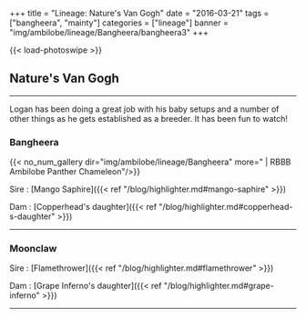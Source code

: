 +++
title = "Lineage: Nature's Van Gogh"
date = "2016-03-21"
tags = ["bangheera", "mainty"]
categories = ["lineage"]
banner = "img/ambilobe/lineage/Bangheera/bangheera3"
+++

{{< load-photoswipe >}}

## Nature's Van Gogh
---
Logan has been doing a great job with his baby setups and a number of other things as he gets established as a breeder. It has been fun to watch!

### Bangheera

{{< no_num_gallery dir="img/ambilobe/lineage/Bangheera" more=" | RBBB Ambilobe Panther Chameleon"/>}}

Sire
: [Mango Saphire]({{< ref "/blog/highlighter.md#mango-saphire" >}})

Dam
: [Copperhead's daughter]({{< ref "/blog/highlighter.md#copperhead-s-daughter" >}})

---

### Moonclaw

Sire
: [Flamethrower]({{< ref "/blog/highlighter.md#flamethrower" >}})

Dam
: [Grape Inferno's daughter]({{< ref "/blog/highlighter.md#grape-inferno" >}})

---

